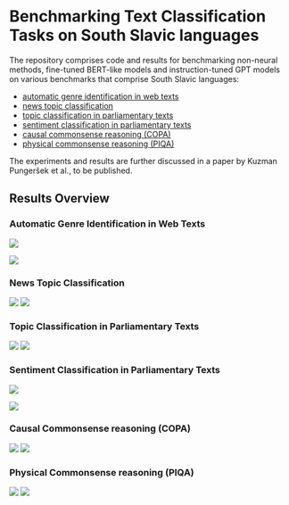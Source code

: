 # Benchmarking Text Classification Tasks on South Slavic languages

The repository comprises code and results for benchmarking non-neural methods, fine-tuned BERT-like models and instruction-tuned GPT models on various benchmarks that comprise South Slavic languages:
- [automatic genre identification in web texts](Genre-Automatic-Identification-Benchmark)
- [news topic classification](IPTC-NewsTopic-Benchmark)
- [topic classification in parliamentary texts](ParlaCAP-Topic-Benchmark)
- [sentiment classification in parliamentary texts](ParlaSent-Benchmark)
- [causal commonsense reasoning (COPA)](DIALECT-COPA-Benchmark)
- [physical commonsense reasoning (PIQA)](CLASSLA-PIQA-Benchmark)

The experiments and results are further discussed in a paper by Kuzman Pungeršek et al., to be published.


## Results Overview

### Automatic Genre Identification in Web Texts

![](Genre-Automatic-Identification-Benchmark/evaluation-for-the-paper/genre-results-heatmap.png)

![](Genre-Automatic-Identification-Benchmark/evaluation-for-the-paper/gpt_comparison.png)

### News Topic Classification

![](IPTC-NewsTopic-Benchmark/evaluation-for-the-paper/topic-classification-results.png)
![](IPTC-NewsTopic-Benchmark/evaluation-for-the-paper/gpt_comparison.png)

### Topic Classification in Parliamentary Texts

![](ParlaCAP-Topic-Benchmark/evaluation-for-the-paper/topic-results-heatmap.png)
![](ParlaCAP-Topic-Benchmark/evaluation-for-the-paper/gpt_comparison.png)

### Sentiment Classification in Parliamentary Texts

![](ParlaSent-Benchmark/evaluation-for-the-paper/sentiment-results-heatmap.png)

![](ParlaSent-Benchmark/evaluation-for-the-paper/gpt_comparison.png)

### Causal Commonsense reasoning (COPA)

![](DIALECT-COPA-Benchmark/evaluation-for-the-paper/copa-results-heatmap.png)
![](DIALECT-COPA-Benchmark/evaluation-for-the-paper/gpt_comparison.png)

### Physical Commonsense reasoning (PIQA)

![](CLASSLA-PIQA-Benchmark/evaluation-for-the-paper/piqa-results-heatmap.png)
![](CLASSLA-PIQA-Benchmark/evaluation-for-the-paper/gpt_comparison.png)